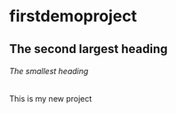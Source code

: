 # firstdemoproject
## The second largest heading
###### The smallest heading
This is my new project
